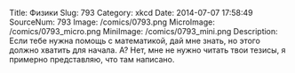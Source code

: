 Title: Физики 
Slug: 793 
Category: xkcd 
Date: 2014-07-07 17:58:49 
SourceNum: 793 
Image: /comics/0793.png 
MicroImage: /comics/0793_micro.png 
MiniImage: /comics/0793_mini.png 
Description: Если тебе нужна помощь с математикой, дай мне знать, но этого должно хватить для начала. А? Нет, мне не нужно читать твои тезисы, я примерно представляю, что там написано. 

